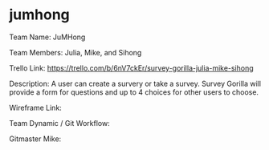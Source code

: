 # jumhong
Team Name: JuMHong

Team Members: Julia, Mike, and Sihong

Trello Link: https://trello.com/b/6nV7ckEr/survey-gorilla-julia-mike-sihong

Description: A user can create a survery or take a survey. Survey Gorilla will provide a form for questions and up to 4 choices for other users to choose. 

Wireframe Link: 

Team Dynamic / Git Workflow:

Gitmaster Mike: 



